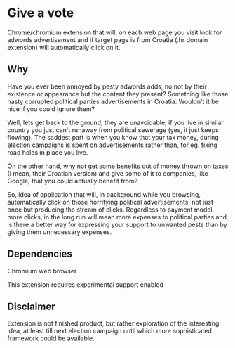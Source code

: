 Give a vote
===========

Chrome/chromium extension that will, on each web page you visit look for adwords advertisement and if target page is from Croatia (.hr domain extension) will automatically click on it.


Why
---

Have you ever been annoyed by pesty adwords adds, no not by their existence or appearance but the content they present? Something like those nasty corrupted political parties advertisements in Croatia. Wouldn't it be nice if you could ignore them?

Well, lets get back to the ground, they are unavoidable, if you live in similar country you just can't runaway from political sewerage (yes, it just keeps flowing). The saddest part is when  you know that your tax money, during election campaigns is spent on advertisements rather than, for eg. fixing road holes in place you live.

On the other hand, why not get some benefits out of money thrown on taxes (I mean, their Croatian version) and give some of it to companies, like Google, that you could actually benefit from?

So, idea of application that will, in background while you browsing, automatically click on those horrifying political advertisements, not just once but producing the stream of clicks. Regardless to payment model, more clicks, in the long run will mean more expenses to political parties and is there a better way for expressing your support to unwanted pests than by giving them unnecessary expenses.


Dependencies
------------

Chromium web browser

This extension requires experimental support enabled


Disclaimer
----------

Extension is not finished product, but rather exploration of the interesting idea, at least till next election campaign until which more sophisticated framework could be available.